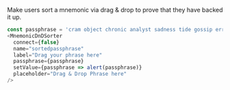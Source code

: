 Make users sort a mnemonic via drag & drop to prove that they have backed it up.

```js
const passphrase = 'cram object chronic analyst sadness tide gossip error snack boss immune extra';
<MnemonicDnDSorter
  connect={false}
  name="sortedpassphrase"
  label="Drag your phrase here"
  passphrase={passphrase}
  setValue={passphrase => alert(passphrase)}
  placeholder="Drag & Drop Phrase here"
/>
```
